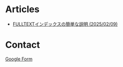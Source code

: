 # Articles
- [FULLTEXTインデックスの簡単な説明 (2025/02/09)](./ft-index.md)

# Contact
[Google Form](https://docs.google.com/forms/d/e/1FAIpQLSfijbvsqOBsh8URng07blGPULKu1btt0b1ja09Jtq-T0LjEow/viewform?usp=header)